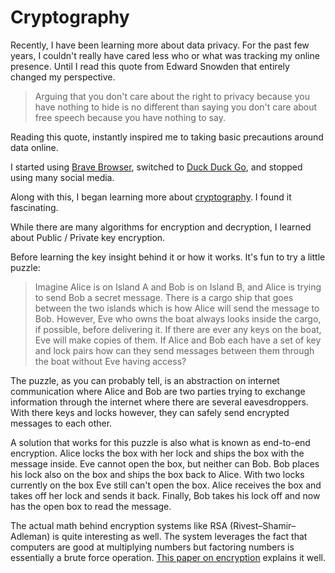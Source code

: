 # Cryptography

Recently, I have been learning more about data privacy. For the past few years, I couldn't really have cared less who or what was tracking my online presence. Until I read this quote from Edward Snowden that entirely changed my perspective. 

> Arguing that you don't care about the right to privacy because you have nothing to hide is no different than saying you don't care about free speech because you have nothing to say.

Reading this quote, instantly inspired me to taking basic precautions around data online.

I started using [Brave Browser](https://brave.com/privacy/), switched to [Duck Duck Go](https://duckduckgo.com), and stopped using many social media.

Along with this, I began learning more about [cryptography](https://en.wikipedia.org/wiki/Cryptography). I found it fascinating. 

While there are many algorithms for encryption and decryption, I learned about Public / Private key encryption.

Before learning the key insight behind it or how it works. It's fun to try a little puzzle:

>Imagine Alice is on Island A and Bob is on Island B, and Alice is trying to send Bob a secret message. There is a cargo ship that goes between the two islands which is how Alice will send the message to Bob. However, Eve who owns the boat always looks inside the cargo, if possible, before delivering it. If there are ever any keys on the boat, Eve will make copies of them. If Alice and Bob each have a set of key and lock pairs how can they send messages between them through the boat without Eve having access?

The puzzle, as you can probably tell, is an abstraction on internet communication where Alice and Bob are two parties trying to exchange information through the internet where there are several eavesdroppers. With there keys and locks however, they can safely send encrypted messages to each other.

A solution that works for this puzzle is also what is known as end-to-end encryption. Alice locks the box with her lock and ships the box with the message inside. Eve cannot open the box, but neither can Bob. Bob places his lock also on the box and ships the box back to Alice. With two locks currently on the box Eve still can't open the box. Alice receives the box and takes off her lock and sends it back. Finally, Bob takes his lock off and now has the open box to read the message.

The actual math behind encryption systems like RSA (Rivest–Shamir–Adleman) is quite interesting as well. The system leverages the fact that computers are good at multiplying numbers but factoring numbers is essentially a brute force operation. [This paper on encryption](https://math.berkeley.edu/~kpmann/encryption.pdf) explains it well.
